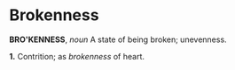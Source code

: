 # Brokenness

**BRO'KENNESS**, _noun_ A state of being broken; unevenness.

**1.** Contrition; as _brokenness_ of heart.